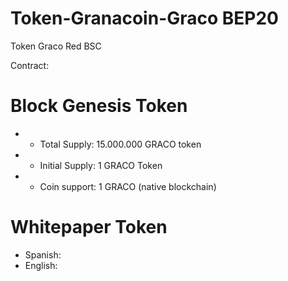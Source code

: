 # Token-Granacoin-Graco BEP20
Token Graco Red BSC

Contract: 

 Block Genesis Token 
==========================
* - Total Supply: 15.000.000 GRACO token
* - Initial Supply: 1 GRACO Token
* + Coin support:   1 GRACO (native blockchain)

Whitepaper Token
==========================
* Spanish: 
* English: 
